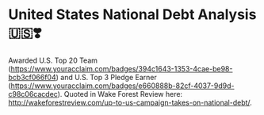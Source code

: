 # United States National Debt Analysis 🇺🇸❣️

Awarded U.S. Top 20 Team (https://www.youracclaim.com/badges/394c1643-1353-4cae-be98-bcb3cf066f04) and U.S. Top 3 Pledge Earner (https://www.youracclaim.com/badges/e660888b-82cf-4037-9d9d-c98c06cacdec). Quoted in Wake Forest Review here: http://wakeforestreview.com/up-to-us-campaign-takes-on-national-debt/. 
